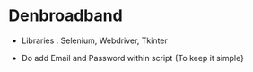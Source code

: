 # Denbroadband

* Libraries : Selenium, Webdriver, Tkinter

* Do add Email and Password within script {To keep it simple}
